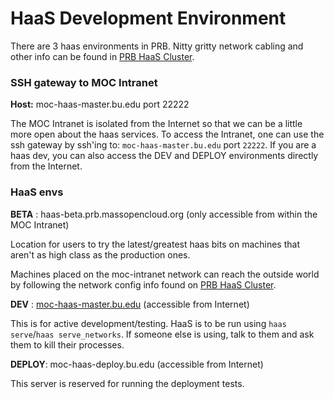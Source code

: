 # HaaS Development Environment
There are 3 haas environments in PRB. Nitty gritty network cabling and other info can be found in [PRB HaaS Cluster](BU-PRB-Cluster.html).

### SSH gateway to MOC Intranet

  **Host:** moc-haas-master.bu.edu port 22222

The MOC Intranet is isolated from the Internet so that we can be a little more open about the haas services. To access the Intranet, one can use the ssh gateway by ssh'ing to: `moc-haas-master.bu.edu` port `22222`. If you are a haas dev, you can also access the DEV and DEPLOY environments directly from the Internet.

### HaaS envs

  **BETA** : haas-beta.prb.massopencloud.org (only accessible from within the MOC Intranet)

Location for users to try the latest/greatest haas bits on machines that aren't as high class as the production ones.

Machines placed on the moc-intranet network can reach the outside world by following the network config info found on [PRB HaaS Cluster](PRB-HaaS-Cluster.html).

  **DEV** : [moc-haas-master.bu.edu](PRB-MOC-Haas-Master-Config.html) (accessible from Internet)

This is for active development/testing. HaaS is to be run using `haas serve`/`haas serve_networks`. If someone else is using, talk to them and ask them to kill their processes.

  **DEPLOY**: moc-haas-deploy.bu.edu (accessible from Internet)

This server is reserved for running the deployment tests.

